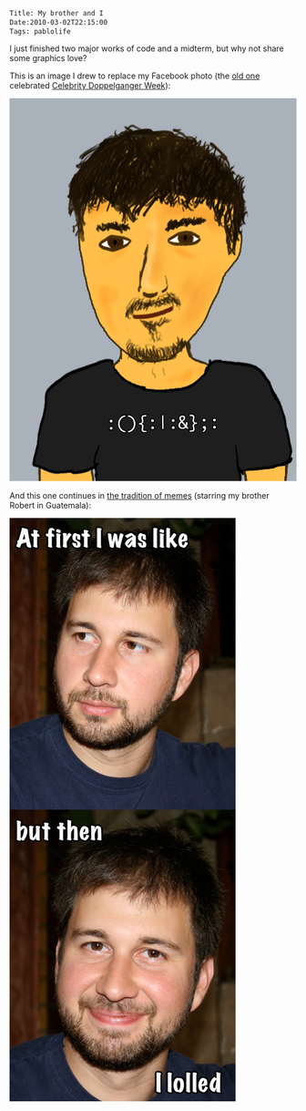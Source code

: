     Title: My brother and I
    Date:2010-03-02T22:15:00
    Tags: pablolife

I just finished two major works of code and a midterm, but why not share some
graphics love?

This is  an image I drew to replace my Facebook photo (the [old one][1]
celebrated [Celebrity Doppelganger Week][2]):

<img alt="Pablo self-portrait" src="/img/2010/03/CartoonPaul.png" />

And this one continues in [the tradition of memes][3] (starring my brother
Robert in Guatemala):

<img alt="Robert Meme" src="/img/2010/03/robertFirstThen.png" />

   [1]: /img/2010/03/celebrity_doppelganger_photo.jpg
   [2]: http://www.guardian.co.uk/media/pda/2010/feb/03/digital-media-facebook-doppelganger-week
   [3]: http://knowyourmeme.com/memes/at-first-i-was-like
